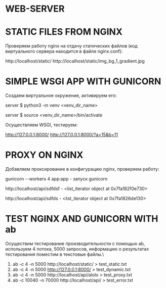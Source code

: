 # WEB-SERVER

# STATIC FILES FROM NGINX

 Проверяем работу nginx на отдачу статических файлов (код виртуального сервера находится в файле nginx.conf):
 
 http://localhost/static/ 
 http://localhost/static/img_bg_1_gradient.jpg
 
 # SIMPLE WSGI APP WITH GUNICORN
 
Создаем виртуальное окружение, активируем его:
 
server $ python3 -m venv <venv_dir_name>

server $ source <venv_dir_name>/bin/activate

Осуществляем WSGI, тестируем:

http://127.0.0.1:8000/
http://127.0.0.1:8000/?a=15&b=11

# PROXY ON NGINX 

Добавляем проксирование в конфигурацию nginx, проверяем работу:

gunicorn --workers 4 app:app - запуск gunicorn

http://localhost/api/sdfdsf - <list_iterator object at 0x7fa182f0e730>

http://localhost/api/sdfds - <list_iterator object at 0x7fa1826de130>

# TEST NGINX AND GUNICORN WITH ab

Осуществим тестирование производительности с помощью ab, используем 4 потока, 5000 запросов, информацию о результатах тестирования поместим в текстовые файлы.\
1) ab -c 4 -n 5000 http://localhost/static/ > test_static.txt
2) ab -c 4 -n 5000 http://127.0.0.1:8000/ > test_dynamic.txt
3) ab -c 4 -n 5000 http://localhost/api/alolo > test_proxy.txt
4) ab -c 10040 -n 70000 http://localhost/api/ > test_error.txt
